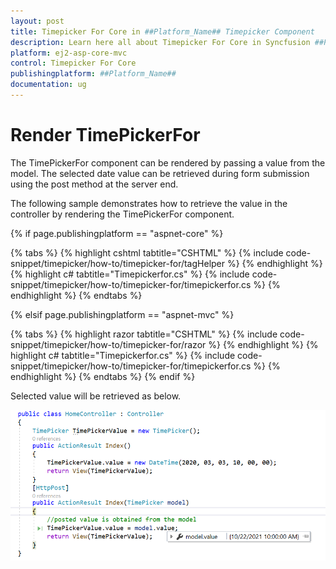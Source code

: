 ```yaml
---
layout: post
title: Timepicker For Core in ##Platform_Name## Timepicker Component
description: Learn here all about Timepicker For Core in Syncfusion ##Platform_Name## Timepicker component of Syncfusion Essential JS 2 and more.
platform: ej2-asp-core-mvc
control: Timepicker For Core
publishingplatform: ##Platform_Name##
documentation: ug
---
```



# Render TimePickerFor

The TimePickerFor component can be rendered by passing a value from the model. The selected date value can be retrieved during form submission using the post method at the server end.

The following sample demonstrates how to retrieve the value in the controller by rendering the  TimePickerFor component.

{% if page.publishingplatform == "aspnet-core" %}

{% tabs %}
{% highlight cshtml tabtitle="CSHTML" %}
{% include code-snippet/timepicker/how-to/timepicker-for/tagHelper %}
{% endhighlight %}
{% highlight c# tabtitle="Timepickerfor.cs" %}
{% include code-snippet/timepicker/how-to/timepicker-for/timepickerfor.cs %}
{% endhighlight %}
{% endtabs %}

{% elsif page.publishingplatform == "aspnet-mvc" %}

{% tabs %}
{% highlight razor tabtitle="CSHTML" %}
{% include code-snippet/timepicker/how-to/timepicker-for/razor %}
{% endhighlight %}
{% highlight c# tabtitle="Timepickerfor.cs" %}
{% include code-snippet/timepicker/how-to/timepicker-for/timepickerfor.cs %}
{% endhighlight %}
{% endtabs %}
{% endif %}



Selected value will be retrieved as below.

![TimePickerFor Component in ASP.NET Core](../images/asp-net-core-timepickerfor-value-post.png)
